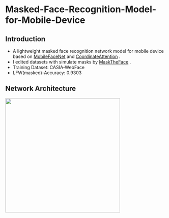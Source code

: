 # Masked-Face-Recognition-Model-for-Mobile-Device
## Introduction
* A lightweight masked face recognition network model for mobile  device based on [MobileFaceNet](https://github.com/Xiaoccer/MobileFaceNet_Pytorch) and [CoordinateAttention](https://arxiv.org/pdf/2103.02907.pdf) .
 *  I edited datasets with simulate masks by [MaskTheFace](https://github.com/aqeelanwar/MaskTheFace/) .
 *  Training Dataset:  CASIA-WebFace
 *  LFW(masked)-Accuracy: 0.9303
## Network Architecture
  <img src="https://user-images.githubusercontent.com/84227180/153176591-d5694abc-e362-4173-846a-99ee2414c81f.png" width="360px">
